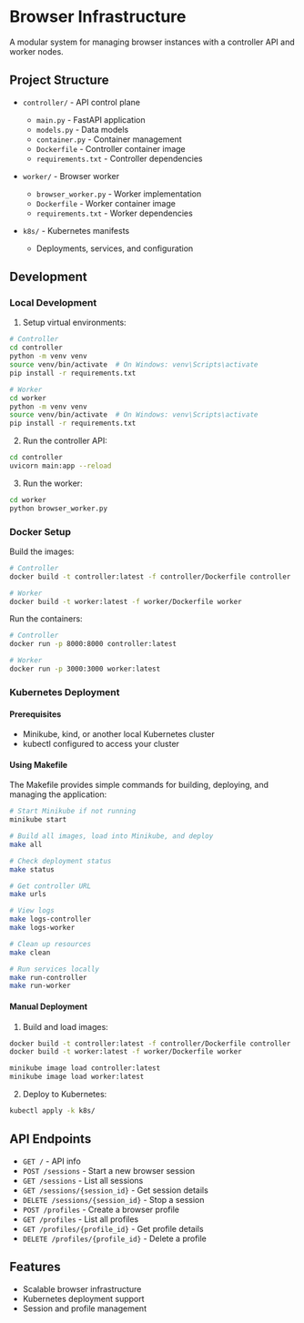 # Browser Infrastructure

A modular system for managing browser instances with a controller API and worker nodes.

## Project Structure

- `controller/` - API control plane
  - `main.py` - FastAPI application
  - `models.py` - Data models
  - `container.py` - Container management
  - `Dockerfile` - Controller container image
  - `requirements.txt` - Controller dependencies

- `worker/` - Browser worker
  - `browser_worker.py` - Worker implementation
  - `Dockerfile` - Worker container image
  - `requirements.txt` - Worker dependencies

- `k8s/` - Kubernetes manifests
  - Deployments, services, and configuration

## Development

### Local Development

1. Setup virtual environments:
```bash
# Controller
cd controller
python -m venv venv
source venv/bin/activate  # On Windows: venv\Scripts\activate
pip install -r requirements.txt
```

```bash
# Worker
cd worker
python -m venv venv
source venv/bin/activate  # On Windows: venv\Scripts\activate
pip install -r requirements.txt
```

2. Run the controller API:
```bash
cd controller
uvicorn main:app --reload
```

3. Run the worker:
```bash
cd worker
python browser_worker.py
```

### Docker Setup

Build the images:
```bash
# Controller
docker build -t controller:latest -f controller/Dockerfile controller

# Worker
docker build -t worker:latest -f worker/Dockerfile worker
```

Run the containers:
```bash
# Controller
docker run -p 8000:8000 controller:latest

# Worker
docker run -p 3000:3000 worker:latest
```

### Kubernetes Deployment

#### Prerequisites
- Minikube, kind, or another local Kubernetes cluster
- kubectl configured to access your cluster

#### Using Makefile

The Makefile provides simple commands for building, deploying, and managing the application:

```bash
# Start Minikube if not running
minikube start

# Build all images, load into Minikube, and deploy
make all

# Check deployment status
make status

# Get controller URL
make urls

# View logs
make logs-controller
make logs-worker

# Clean up resources
make clean

# Run services locally
make run-controller
make run-worker
```

#### Manual Deployment

1. Build and load images:
```bash
docker build -t controller:latest -f controller/Dockerfile controller
docker build -t worker:latest -f worker/Dockerfile worker

minikube image load controller:latest
minikube image load worker:latest
```

2. Deploy to Kubernetes:
```bash
kubectl apply -k k8s/
```

## API Endpoints

- `GET /` - API info
- `POST /sessions` - Start a new browser session
- `GET /sessions` - List all sessions
- `GET /sessions/{session_id}` - Get session details
- `DELETE /sessions/{session_id}` - Stop a session
- `POST /profiles` - Create a browser profile
- `GET /profiles` - List all profiles
- `GET /profiles/{profile_id}` - Get profile details
- `DELETE /profiles/{profile_id}` - Delete a profile

## Features

- Scalable browser infrastructure
- Kubernetes deployment support
- Session and profile management 